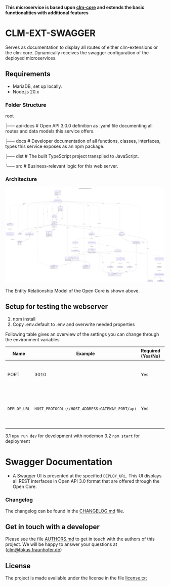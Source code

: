 **This microservice is based upon  [clm-core](https://github.com/fraunhoferfokus/clm-core) and extends the basic functionalities with additional features**

# CLM-EXT-SWAGGER
Serves as documentation to display all routes of either clm-extensions or the clm-core. Dynamically receives the swagger configuration of the deployed microservices.

## Requirements
- MariaDB, set up locally.
- Node.js 20.x
### Folder Structure
root

├── api-docs # Open API 3.0.0 definition as .yaml file documenting all routes and data models this service offers.

├── docs # Developer documentation of all functions, classes, interfaces, types this service exposes as an npm package.

├── dist # The built TypeScript project transpiled to JavaScript.

└── src # Business-relevant logic for this web server.

### Architecture
![Entit Relationship Model](assets/clm.EntityRelationshipdiagram.v1p0p0.svg)

The Entity Relationship Model of the Open Core is shown above.

## Setup for testing the webserver 

1. npm install
2. Copy .env.default to .env and overwrite needed properties

Following table gives an overview of the settings you can change through the environment variables

| Name         | Example                                         | Required (Yes/No) | Description                                                                            |
| ------------ | ----------------------------------------------- | ----------------- | -------------------------------------------------------------------------------------- |
| PORT         | 3010                                            | Yes               | The port on which the service should be deployed.                                      |
| `DEPLOY_URL` | `HOST_PROTOCOL://HOST_ADDRESS:GATEWAY_PORT/api` | Yes               | The address where all microservices are to be orchestrated. A `/api` must be appended. |

3.1 `npm run dev` for development with nodemon
3.2 `npm start` for deployment

# Swagger Documentation

- A Swagger UI is presented at the specified `DEPLOY_URL`. This UI displays all REST interfaces in Open API 3.0 format that are offered through the Open Core.

### Changelog

The changelog can be found in the [CHANGELOG.md](CHANGELOG.md) file.

## Get in touch with a developer

Please see the file [AUTHORS.md](AUTHORS.md) to get in touch with the authors of this project.
We will be happy to answer your questions at {clm@fokus.fraunhofer.de}

## License

The project is made available under the license in the file [license.txt](LICENSE.txt)




